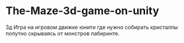 # The-Maze-3d-game-on-unity
3д Игра на игровом движке юнити где нужно собирать кристаллы попутно скрываясь от монстров лабиринте.
